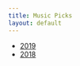 ```yaml
---
title: Music Picks
layout: default
---
```


* [2019](/music-picks/2019.html)
* [2018](/music-picks/2018.html)
